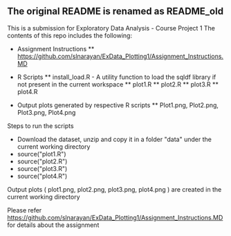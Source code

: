## The original README is renamed as README_old
This is a submission for Exploratory Data Analysis - Course Project 1
The contents of this repo includes the following:
* Assignment Instructions
** https://github.com/slnarayan/ExData_Plotting1/Assignment_Instructions.MD
* R Scripts
** install_load.R - A utility function to load the sqldf library if not present in the current workspace
** plot1.R 
** plot2.R
** plot3.R
** plot4.R

* Output plots generated by respective R scripts
** Plot1.png, Plot2.png, Plot3.png, Plot4.png

Steps to run the scripts
* Download the dataset, unzip and copy it in a folder "data" under the current working directory
* source("plot1.R")
* source("plot2.R")
* source("plot3.R")
* source("plot4.R")

Output plots ( plot1.png, plot2.png, plot3.png, plot4.png ) are created in the current working directory

Please refer https://github.com/slnarayan/ExData_Plotting1/Assignment_Instructions.MD for details about the assignment
